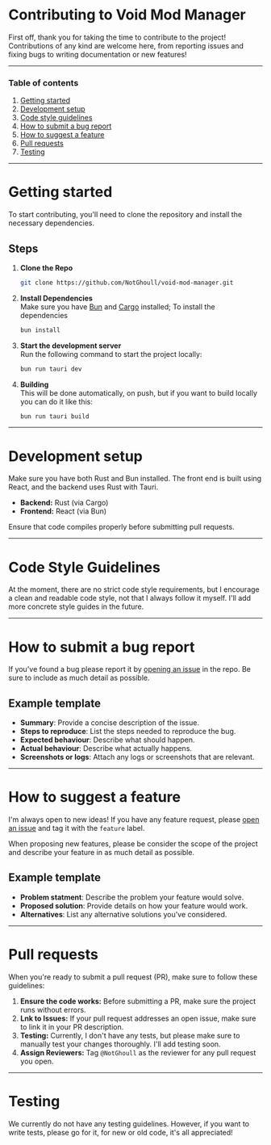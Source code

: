 # Contributing to Void Mod Manager

First off, thank you for taking the time to contribute to the project! Contributions of any kind are welcome here, from reporting issues and fixing bugs to writing documentation or new features!

---

### Table of contents

1. [Getting started](#getting-started)
2. [Development setup](#development-setup)
3. [Code style guidelines](#code-style-guidelines)
4. [How to submit a bug report](#how-to-submit-a-bug-report)
5. [How to suggest a feature](#how-to-suggest-a-feature)
6. [Pull requests](#pull-requests)
7. [Testing](#testing)

---

# Getting started

To start contributing, you'll need to clone the repository and install the necessary dependencies.

## Steps

1. **Clone the Repo**

   ```bash
   git clone https://github.com/NotGhoull/void-mod-manager.git
   ```

2. **Install Dependencies**\
   Make sure you have [Bun](https://bun.sh) and [Cargo](https://www.rust-lang.org/tools/install) installed; To install the dependencies

   ```bash
   bun install
   ```

3. **Start the development server**\
   Run the following command to start the project locally:

   ```bash
   bun run tauri dev
   ```

4. **Building**\
   This will be done automatically, on push, but if you want to build locally you can do it like this:

   ```bash
   bun run tauri build
   ```

---

# Development setup

Make sure you have both Rust and Bun installed. The front end is built using React, and the backend uses Rust with Tauri.

- **Backend:** Rust (via Cargo)
- **Frontend:** React (via Bun)

Ensure that code compiles properly before submitting pull requests.

---

# Code Style Guidelines

At the moment, there are no strict code style requirements, but I encourage a clean and readable code style, not that I always follow it myself. I'll add more concrete style guides in the future.

---

# How to submit a bug report

If you've found a bug please report it by [opening an issue](https://github.com/NotGhoull/void-mod-manager/issues/new) in the repo. Be sure to include as much detail as possible.

## Example template

- **Summary**: Provide a concise description of the issue.
- **Steps to reproduce**: List the steps needed to reproduce the bug.
- **Expected behaviour**: Describe what should happen.
- **Actual behaviour**: Describe what actually happens.
- **Screenshots or logs**: Attach any logs or screenshots that are relevant.

---

# How to suggest a feature

I'm always open to new ideas! If you have any feature request, please [open an issue](https://github.com/NotGhoull/void-mod-manager/issues/new) and tag it with the `feature` label.

When proposing new features, please be consider the scope of the project and describe your feature in as much detail as possible.

## Example template

- **Problem statment**: Describe the problem your feature would solve.
- **Proposed solution**: Provide details on how your feature would work.
- **Alternatives**: List any alternative solutions you've considered.

---

# Pull requests

When you're ready to submit a pull request (PR), make sure to follow these guidelines:

1. **Ensure the code works:** Before submitting a PR, make sure the project runs without errors.
2. **Lnk to Issues:** If your pull request addresses an open issue, make sure to link it in your PR description.
3. **Testing:** Currently, I don't have any tests, but please make sure to manually test your changes thoroughly. I'll add testing soon.
4. **Assign Reviewers:** Tag `@NotGhoull` as the reviewer for any pull request you open.

---

# Testing

We currently do not have any testing guidelines. However, if you want to write tests, please go for it, for new or old code, it's all appreciated!
